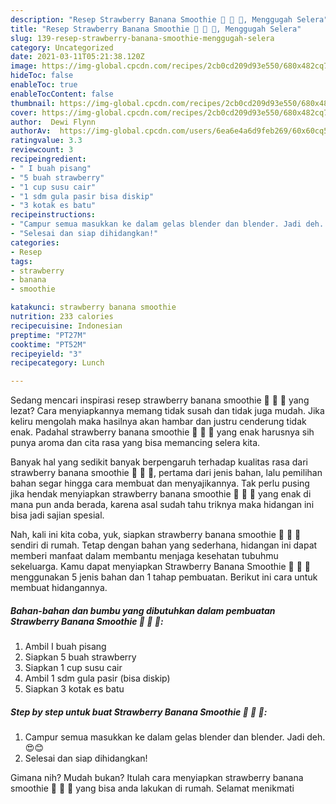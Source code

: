 ```yaml
---
description: "Resep Strawberry Banana Smoothie 🍓 🍌 🥛, Menggugah Selera"
title: "Resep Strawberry Banana Smoothie 🍓 🍌 🥛, Menggugah Selera"
slug: 139-resep-strawberry-banana-smoothie-menggugah-selera
category: Uncategorized
date: 2021-03-11T05:21:38.120Z
image: https://img-global.cpcdn.com/recipes/2cb0cd209d93e550/680x482cq70/strawberry-banana-smoothie-foto-resep-utama.jpg
hideToc: false
enableToc: true
enableTocContent: false
thumbnail: https://img-global.cpcdn.com/recipes/2cb0cd209d93e550/680x482cq70/strawberry-banana-smoothie-foto-resep-utama.jpg
cover: https://img-global.cpcdn.com/recipes/2cb0cd209d93e550/680x482cq70/strawberry-banana-smoothie-foto-resep-utama.jpg
author:  Dewi Flynn
authorAv:  https://img-global.cpcdn.com/users/6ea6e4a6d9feb269/60x60cq50/avatar.jpg
ratingvalue: 3.3
reviewcount: 3
recipeingredient:
- " I buah pisang"
- "5 buah strawberry"
- "1 cup susu cair"
- "1 sdm gula pasir bisa diskip"
- "3 kotak es batu"
recipeinstructions:
- "Campur semua masukkan ke dalam gelas blender dan blender. Jadi deh. 😍😊"
- "Selesai dan siap dihidangkan!"
categories:
- Resep
tags:
- strawberry
- banana
- smoothie

katakunci: strawberry banana smoothie 
nutrition: 233 calories
recipecuisine: Indonesian
preptime: "PT27M"
cooktime: "PT52M"
recipeyield: "3"
recipecategory: Lunch

---
```



Sedang mencari inspirasi resep strawberry banana smoothie 🍓 🍌 🥛 yang lezat? Cara menyiapkannya memang tidak susah dan tidak juga mudah. Jika keliru mengolah maka hasilnya akan hambar dan justru cenderung tidak enak. Padahal strawberry banana smoothie 🍓 🍌 🥛 yang enak harusnya sih punya aroma dan cita rasa yang bisa memancing selera kita.




Banyak hal yang sedikit banyak berpengaruh terhadap kualitas rasa dari strawberry banana smoothie 🍓 🍌 🥛, pertama dari jenis bahan, lalu pemilihan bahan segar hingga cara membuat dan menyajikannya. Tak perlu pusing jika hendak menyiapkan strawberry banana smoothie 🍓 🍌 🥛 yang enak di mana pun anda berada, karena asal sudah tahu triknya maka hidangan ini bisa jadi sajian spesial.


Nah, kali ini kita coba, yuk, siapkan strawberry banana smoothie 🍓 🍌 🥛 sendiri di rumah. Tetap dengan bahan yang sederhana, hidangan ini dapat memberi manfaat dalam membantu menjaga kesehatan tubuhmu sekeluarga. Kamu dapat menyiapkan Strawberry Banana Smoothie 🍓 🍌 🥛 menggunakan 5 jenis bahan dan 1 tahap pembuatan. Berikut ini cara untuk membuat hidangannya.

<!--inarticleads1-->

##### Bahan-bahan dan bumbu yang dibutuhkan dalam pembuatan Strawberry Banana Smoothie 🍓 🍌 🥛:

1. Ambil  I buah pisang
1. Siapkan 5 buah strawberry
1. Siapkan 1 cup susu cair
1. Ambil 1 sdm gula pasir (bisa diskip)
1. Siapkan 3 kotak es batu




<!--inarticleads2-->

##### Step by step untuk buat Strawberry Banana Smoothie 🍓 🍌 🥛:

1. Campur semua masukkan ke dalam gelas blender dan blender. Jadi deh. 😍😊
1. Selesai dan siap dihidangkan!



Gimana nih? Mudah bukan? Itulah cara menyiapkan strawberry banana smoothie 🍓 🍌 🥛 yang bisa anda lakukan di rumah. Selamat menikmati

